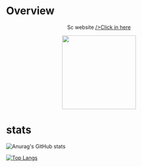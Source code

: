 # Overview

<p align="center">
Sc website  <a href="https:\\fianbro.github.io">/>Click in here</a>

</p>


<p align="center">
<img src="https://telegra.ph/file/543eaac8c8082f38eeb21.jpg" width="200" height="200">
</p>

# stats

![Anurag's GitHub stats](https://github-readme-stats.vercel.app/api?username=FianEunoia&show_icons=true&theme=tokyonight)

[![Top Langs](https://github-readme-stats.vercel.app/api/top-langs/?username=FianEunoia&hide=typescript,html,php)](https://github.com/fianbro.github.io/README.md)

<!-- 
# Credits

Created by = @fian014 -->
